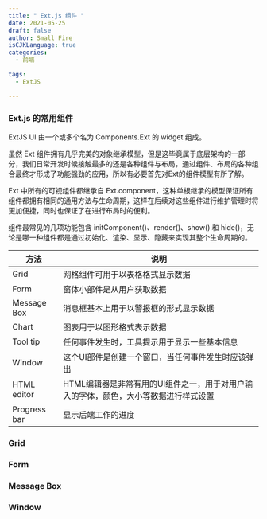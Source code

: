 ```yaml
---
title: " Ext.js 组件 "
date: 2021-05-25
draft: false
author: Small Fire
isCJKLanguage: true
categories: 
  - 前端

tags: 
  - ExtJS

---
```


### Ext.js 的常用组件

ExtJS UI 由一个或多个名为 Components.Ext 的 widget 组成。

虽然 Ext 组件拥有几乎完美的对象继承模型，但是这毕竟属于底层架构的一部分，我们日常开发时候接触最多的还是各种组件与布局，通过组件、布局的各种组合最终才形成了功能强劲的应用，所以有必要首先对Ext的组件模型有所了解。

Ext 中所有的可视组件都继承自 Ext.component，这种单根继承的模型保证所有组件都拥有相同的通用方法与生命周期，这样在后续对这些组件进行维护管理时将更加便捷，同时也保证了在进行布局时的便利。

组件最常见的几项功能包含 initComponent()、render()、show() 和 hide()，无论是哪一种组件都是通过初始化、渲染、显示、隐藏来实现其整个生命周期的。

| 方法         | 说明                                                         |
| ------------ | ------------------------------------------------------------ |
| Grid         | 网格组件可用于以表格格式显示数据                             |
| Form         | 窗体小部件是从用户获取数据                                   |
| Message Box  | 消息框基本上用于以警报框的形式显示数据                       |
| Chart        | 图表用于以图形格式表示数据                                   |
| Tool tip     | 任何事件发生时，工具提示用于显示一些基本信息                 |
| Window       | 这个UI部件是创建一个窗口，当任何事件发生时应该弹出           |
| HTML editor  | HTML编辑器是非常有用的UI组件之一，用于对用户输入的字体，颜色，大小等数据进行样式设置 |
| Progress bar | 显示后端工作的进度                                           |

### Grid



### Form



### Message Box



### Window